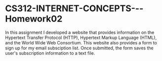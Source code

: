 # CS312-INTERNET-CONCEPTS---Homework02

In this assignment I developed a website that provides information on the Hypertext Transfer Protocol (HTTP), Hypertext Markup Language (HTML), and the World Wide Web Consortium. This website also provides a form to sign up for my email subsciption list. Once submitted, the form saves the user's subscription information to a text file.
